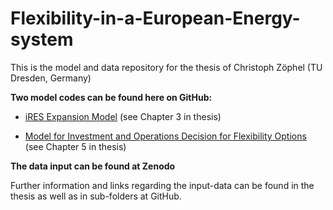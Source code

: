 # Flexibility-in-a-European-Energy-system



This is the model and data repository for the thesis of Christoph Zöphel (TU Dresden, Germany)

**Two model codes can be found here on GitHub:**

- [iRES Expansion Model](https://github.com/CZoephel/Flexibility-in-a-European-Energy-system/tree/main/iRES%20expansion%20model) (see Chapter 3 in thesis)
    
- [Model for Investment and Operations Decision for Flexibility Options](https://github.com/CZoephel/Flexibility-in-a-European-Energy-system/tree/main/Modelling%20flexibility%20options%20investment%20and%20dispatch%20decisions) (see Chapter 5 in thesis)



**The data input can be found at Zenodo**
    
Further information and links regarding the input-data can be found in the thesis as well as in sub-folders at GitHub. 
